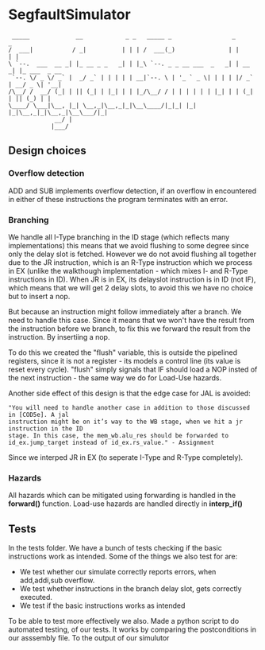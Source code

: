 # SegfaultSimulator

```
 _____             __            _ _   _____ _                 _       _
/  ___|           / _|          | | | /  ___(_)               | |     | |
\ `--.  ___  __ _| |_ __ _ _   _| | |_\ `--. _ _ __ ___  _   _| | __ _| |_ ___  _ __
 `--. \/ _ \/ _` |  _/ _` | | | | | __|`--. \ | '_ ` _ \| | | | |/ _` | __/ _ \| '__|
/\__/ /  __/ (_| | || (_| | |_| | | |_/\__/ / | | | | | | |_| | | (_| | || (_) | |
\____/ \___|\__, |_| \__,_|\__,_|_|\__\____/|_|_| |_| |_|\__,_|_|\__,_|\__\___/|_|
             __/ |
            |___/
```

## Design choices

### Overflow detection

ADD and SUB implements overflow detection, if an overflow in encountered in either of these instructions the program terminates with an error.

### Branching

We handle all I-Type branching in the ID stage (which reflects many implementations) this means that we avoid flushing to some degree since only the delay slot is fetched.
However we do not avoid flushing all together due to the JR instruction, which is an R-Type instruction which we process in EX (unlike the walkthough implementation - which mixes I- and R-Type instructions in ID).
When JR is in EX, its delayslot instruction is in ID (not IF), which means that we will get 2 delay slots, to avoid this we have no choice but to insert a nop.

But because an instruction might follow immediately after a branch. We need to handle this case. Since it means that we won't have the result from the instruction before we branch, to fix this we forward the result from the instruction. By insertiing a nop.

To do this we created the "flush" variable, this is outside the pipelined registers, since it is not a register - its models a control line (its value is reset every cycle).
"flush" simply signals that IF should load a NOP insted of the next instruction - the same way we do for Load-Use hazards.

Another side effect of this design is that the edge case for JAL is avoided:

	"You will need to handle another case in addition to those discussed in [COD5e]. A jal
	instruction might be on it’s way to the WB stage, when we hit a jr instruction in the ID
	stage. In this case, the mem_wb.alu_res should be forwarded to id_ex.jump_target instead of id_ex.rs_value." - Assignment

Since we interped JR in EX (to seperate I-Type and R-Type completely).

### Hazards

All hazards which can be mitigated using forwarding is handled in the **forward()** function.
Load-use hazards are handled directly in **interp_if()**

## Tests

In the tests folder. We have a bunch of tests checking if the basic instructions work as intended.
Some of the things we also test for are:


* We test whether our simulate correctly reports errors, when add,addi,sub overflow.
* We test whether instructions in the branch delay slot, gets correctly executed.
* We test if the basic instructions works as intended

To be able to test more effectively we also. Made a python script to do automated testing, of our tests. It works by comparing the postconditions in our asssembly file. To the output of our simulutor
